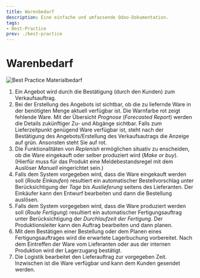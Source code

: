 ```yaml
---
title: Warenbedarf
description: Eine einfache und umfassende Odoo-Dokumentation.
tags:
- Best-Practice
prev: ./best-practice
---
```

# Warenbedarf
![Best Practice Materialbedarf](assets/Best%20Practice%20Materialbedarf.svg)

1. Ein Angebot wird durch die Bestätigung (durch den Kunden) zum Verkaufsauftrag.
2. Bei der Erstellung des Angebots ist sichtbar, ob die zu liefernde Ware in der benötigten Menge aktuell verfügbar ist. Die Warnfarbe rot zeigt fehlende Ware. Mit der Übersicht *Prognose* (*Forecasted Report*) werden die Details zukünftiger Zu- und Abgänge sichtbar. Falls zum Lieferzeitpunkt genügend Ware verfügbar ist, steht nach der Bestätigung des Angebots/Erstellung des Verkaufsautrags die Anzeige auf grün. Ansonsten steht Sie auf rot.
3. Die Funktionalitäten von *Replenish* ermöglichen situativ zu enscheiden, ob die Ware eingekauft oder selber produziert wird (*Make or buy*). (Hierfür muss für das Produkt eine Meldebestandsregel mit dem Auslöser *Manuell* eingerichtet sein.)
4. Falls dem System vorgegeben wird, dass die Ware eingekauft werden soll (*Route Einkaufen*) resultiert ein automatischer Bestellvorschlag unter Berücksichtigung der *Tage bis Auslieferung* seitens des Lieferanten. Der Einkäufer kann den Entwurf bearbeiten und dann die Bestellung auslösen.
5. Falls dem System vorgegeben wird, dass die Ware produziert werden soll (*Route Fertigung*) resultiert ein automatischer Fertigungsauftrag unter Berücksichtigung der *Durchlaufzeit der Fertigung*. Der Produktionsleiter kann den Auftrag bearbeiten und dann planen.
6. Mit dem Bestätigen einer Bestellung oder dem Planen eines Fertigungsauftrages wird die erwartete Lagerbuchung vorbereitet. Nach dem Eintreffen der Ware vom Lieferanten oder aus der internen Produktion wird der Lagerzugang bestätigt.
7. Die Logistik bearbeitet den Lieferauftrag zur vorgegeben Zeit. Inzwischen ist die Ware verfügbar und kann dem Kunden gesendet werden.